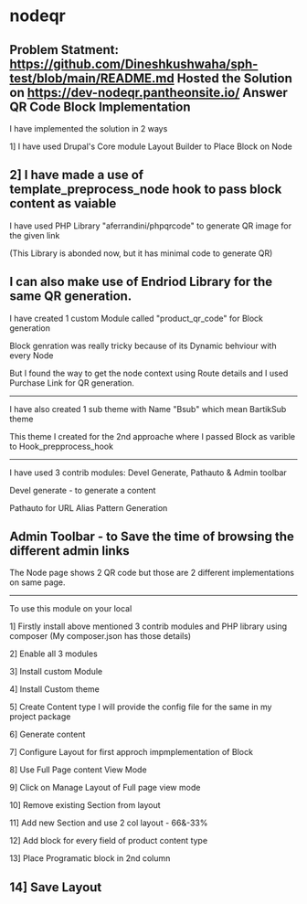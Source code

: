 # nodeqr
Problem Statment: https://github.com/Dineshkushwaha/sph-test/blob/main/README.md
Hosted the Solution on https://dev-nodeqr.pantheonsite.io/
Answer QR Code Block Implementation 
-----------------------------------------------------------------------------------------------

I have implemented the solution in 2 ways

1] I have used Drupal's Core module Layout Builder to Place Block on Node

2] I have made a use of template_preprocess_node hook to pass block content as vaiable
----------------------------------------------------------------------------------------------

I have used PHP Library "aferrandini/phpqrcode" to generate QR image for the given link

(This Library is abonded now, but it has minimal code to generate QR)

I can also make use of Endriod Library for the same QR generation.
---------------------------------------------------------------------------------------------
I have created 1 custom Module called "product_qr_code" for Block generation

Block genration was really tricky because of its Dynamic behviour with every Node

But I found the way to get the node context using Route details and I used Purchase Link for QR generation.

-----------------------------------------------------------------------------------------------
I have also created 1 sub theme with Name "Bsub" which mean BartikSub theme

This theme I created for the 2nd approache where I passed Block as varible to Hook_prepprocess_hook

-----------------------------------------------------------------------------------------------

I have used 3 contrib modules: Devel Generate, Pathauto & Admin toolbar

Devel generate - to generate a content

Pathauto for URL Alias Pattern Generation

Admin Toolbar - to Save the time of browsing the different admin links
--------------------------------------------------------------------------------------------

The Node page shows 2 QR code but those are 2 different implementations on same page.

------------------------------------------------------------------------------------------
To use this  module on your local

1] Firstly install above mentioned 3 contrib modules and PHP library using composer (My composer.json has those details)

2] Enable all 3 modules

3] Install custom Module

4] Install Custom theme

5] Create Content type I will provide the config file for the same in my project package

6] Generate content

7] Configure Layout for first approch impmplementation of Block

8] Use Full Page content View Mode

9] Click on Manage Layout of Full page view mode

10] Remove existing Section from layout 

11] Add new Section and use 2 col layout - 66&-33%

12] Add block for every field of product content type

13] Place Programatic block in 2nd column

14] Save Layout
---------------------------------------------------------------------------------------------
